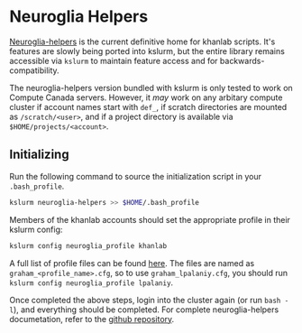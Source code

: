 # Neuroglia Helpers

[Neuroglia-helpers](https://github.com/khanlab/neuroglia-helpers) is the current definitive home for khanlab scripts. It's features are slowly being ported into kslurm, but the entire library remains accessible via `kslurm` to maintain feature access and for backwards-compatibility.

The neuroglia-helpers version bundled with kslurm is only tested to work on Compute Canada servers. However, it *may* work on any arbitary compute cluster if account names start with `def_`, if scratch directories are mounted as `/scratch/<user>`, and if a project directory is available via `$HOME/projects/<account>`.

## Initializing

Run the following command to source the initialization script in your `.bash_profile`.

```bash
kslurm neuroglia-helpers >> $HOME/.bash_profile
```

Members of the khanlab accounts should set the appropriate profile in their kslurm config:

```bash
kslurm config neuroglia_profile khanlab
```

A full list of profile files can be found [here](https://github.com/khanlab/neuroglia-helpers/tree/master/cfg). The files are named as `graham_<profile_name>.cfg`, so to use `graham_lpalaniy.cfg`, you should run `kslurm config neuroglia_profile lpalaniy`.

Once completed the above steps, login into the cluster again (or run `bash -l`), and everything should be completed. For complete neuroglia-helpers documetation, refer to the [github repository](https://github.com/khanlab/neuroglia-helpers).
